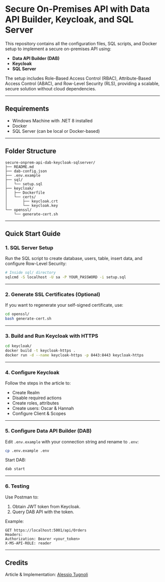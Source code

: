 # Secure On-Premises API with Data API Builder, Keycloak, and SQL Server

This repository contains all the configuration files, SQL scripts, and Docker setup to implement a secure on-premises API using:

- **Data API Builder (DAB)**
- **Keycloak**
- **SQL Server**

The setup includes Role-Based Access Control (RBAC), Attribute-Based Access Control (ABAC), and Row-Level Security (RLS), providing a scalable, secure solution without cloud dependencies.

---

## Requirements

- Windows Machine with .NET 8 installed
- Docker
- SQL Server (can be local or Docker-based)

---

## Folder Structure

```
secure-onprem-api-dab-keycloak-sqlserver/
├── README.md
├── dab-config.json
├── .env.example
├── sql/
│   └── setup.sql
├── keycloak/
│   ├── Dockerfile
│   └── certs/
│       ├── keycloak.crt
│       └── keycloak.key
└── openssl/
    └── generate-cert.sh
```

---

## Quick Start Guide

### 1. SQL Server Setup

Run the SQL script to create database, users, table, insert data, and configure Row-Level Security:

```bash
# Inside sql/ directory
sqlcmd -S localhost -U sa -P YOUR_PASSWORD -i setup.sql
```

---

### 2. Generate SSL Certificates (Optional)

If you want to regenerate your self-signed certificate, use:

```bash
cd openssl/
bash generate-cert.sh
```

---

### 3. Build and Run Keycloak with HTTPS

```bash
cd keycloak/
docker build -t keycloak-https .
docker run -d --name keycloak-https -p 8443:8443 keycloak-https
```

---

### 4. Configure Keycloak

Follow the steps in the article to:
- Create Realm
- Disable required actions
- Create roles, attributes
- Create users: Oscar & Hannah
- Configure Client & Scopes

---

### 5. Configure Data API Builder (DAB)

Edit `.env.example` with your connection string and rename to `.env`:

```bash
cp .env.example .env
```

Start DAB:

```bash
dab start
```

---

### 6. Testing

Use Postman to:
1. Obtain JWT token from Keycloak.
2. Query DAB API with the token.

Example:

```
GET https://localhost:5001/api/Orders
Headers:
Authorization: Bearer <your_token>
X-MS-API-ROLE: reader
```

---

## Credits

Article & Implementation: [Alessio Tugnoli](https://medium.com/@alessiotugnoli)
